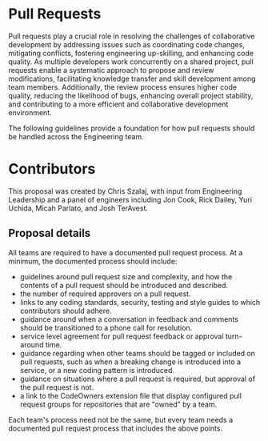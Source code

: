 # Pull Requests #
Pull requests play a crucial role in resolving the challenges of collaborative development by addressing issues such as coordinating code changes, mitigating conflicts, fostering engineering up-skilling, and enhancing code quality. As multiple developers work concurrently on a shared project, pull requests enable a systematic approach to propose and review modifications, facilitating knowledge transfer and skill development among team members. Additionally, the review process ensures higher code quality, reducing the likelihood of bugs, enhancing overall project stability, and contributing to a more efficient and collaborative development environment.

The following guidelines provide a foundation for how pull requests should be handled across the Engineering team. 

# Contributors #
This proposal was created by Chris Szalaj, with input from Engineering Leadership and a panel of engineers including Jon Cook, Rick Dailey, Yuri Uchida, Micah Parlato, and Josh TerAvest. 

## Proposal details ##
All teams are required to have a documented pull request process. At a minimum, the documented process should include:

* guidelines around pull request size and complexity, and how the contents of a pull request should be introduced and described. 
* the number of required approvers on a pull request.
* links to any coding standards, security, testing and style guides to which contributors should adhere.
* guidance around when a conversation in feedback and comments should be transitioned to a phone call for resolution. 
* service level agreement for pull request feedback or approval turn-around time. 
* guidance regarding when other teams should be tagged or included on pull requests, such  as when a breaking change is introduced into a service, or a new coding pattern is introduced. 
* guidance on situations where a pull request is required, but approval of the pull request is not. 
* a link to the CodeOwners extension file that display configured pull request groups for repositories that are "owned" by a team. 

Each team's process need not be the same, but every team needs a documented pull request process that includes the above points.